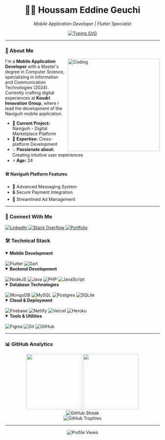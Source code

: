 <div align="center">
  
  # 👨‍💻 Houssam Eddine Geuchi
  
  <p align="center">
    <em>Mobile Application Developer | Flutter Specialist</em>
  </p>
  
  [![Typing SVG](https://readme-typing-svg.herokuapp.com?font=Fira+Code&pause=1000&color=2D9EF7&center=true&vCenter=true&width=435&lines=Mobile+Application+Developer;Flutter+Development+Specialist;Master's+in+Computer+Science;Building+Digital+Solutions)](https://git.io/typing-svg)
</div>

---

### 🎯 About Me

<img align="right" alt="Coding" width="300" src="https://cdn.dribbble.com/users/1162077/screenshots/3848914/programmer.gif"/>

I'm a **Mobile Application Developer** with a Master's degree in Computer Science, specializing in Information and Communication Technologies (2024). Currently crafting digital experiences at **Koudri Innovation Group**, where I lead the development of the Naviguih mobile application.

- 🔭 **Current Project:** Naviguih - Digital Marketplace Platform
- 🌱 **Expertise:** Cross-platform Development
- 💡 **Passionate about:** Creating intuitive user experiences
- ⚡ **Age:** 24

#### 🛠️ Naviguih Platform Features
- 💬 Advanced Messaging System
- 🔒 Secure Payment Integration
- 📱 Streamlined Ad Management

---

### 🤝 Connect With Me

<div align="left">
<a href="https://linkedin.com/in/geuchi-houssam-eddine-342b4331a" target="_blank">
  <img src="https://img.shields.io/badge/LinkedIn-%230077B5.svg?style=for-the-badge&logo=linkedin&logoColor=white" alt="LinkedIn"/>
</a>
<a href="https://stackoverflow.com/users/23396194/houssem" target="_blank">
  <img src="https://img.shields.io/badge/-Stackoverflow-FE7A16?style=for-the-badge&logo=stack-overflow&logoColor=white" alt="Stack Overflow"/>
</a>
<a href="https://houssameddine.netlify.app/" target="_blank">
  <img src="https://img.shields.io/badge/Portfolio-255E63?style=for-the-badge&logo=About.me&logoColor=white" alt="Portfolio"/>
</a>
</div>

### 🛠️ Technical Stack

<details open>
<summary><b>Mobile Development</b></summary>
<br>
<div align="left">
  <img src="https://img.shields.io/badge/Flutter-%2302569B.svg?style=for-the-badge&logo=Flutter&logoColor=white" alt="Flutter" />
  <img src="https://img.shields.io/badge/dart-%230175C2.svg?style=for-the-badge&logo=dart&logoColor=white" alt="Dart" />
</div>
</details>

<details open>
<summary><b>Backend Development</b></summary>
<br>
<div align="left">
  <img src="https://img.shields.io/badge/node.js-6DA55F?style=for-the-badge&logo=node.js&logoColor=white" alt="NodeJS" />
  <img src="https://img.shields.io/badge/java-%23ED8B00.svg?style=for-the-badge&logo=openjdk&logoColor=white" alt="Java" />
  <img src="https://img.shields.io/badge/php-%23777BB4.svg?style=for-the-badge&logo=php&logoColor=white" alt="PHP" />
  <img src="https://img.shields.io/badge/javascript-%23323330.svg?style=for-the-badge&logo=javascript&logoColor=%23F7DF1E" alt="JavaScript" />
</div>
</details>

<details open>
<summary><b>Database Technologies</b></summary>
<br>
<div align="left">
  <img src="https://img.shields.io/badge/MongoDB-%234ea94b.svg?style=for-the-badge&logo=mongodb&logoColor=white" alt="MongoDB" />
  <img src="https://img.shields.io/badge/mysql-4479A1.svg?style=for-the-badge&logo=mysql&logoColor=white" alt="MySQL" />
  <img src="https://img.shields.io/badge/postgres-%23316192.svg?style=for-the-badge&logo=postgresql&logoColor=white" alt="Postgres" />
  <img src="https://img.shields.io/badge/sqlite-%2307405e.svg?style=for-the-badge&logo=sqlite&logoColor=white" alt="SQLite" />
</div>
</details>

<details open>
<summary><b>Cloud & Deployment</b></summary>
<br>
<div align="left">
  <img src="https://img.shields.io/badge/firebase-%23039BE5.svg?style=for-the-badge&logo=firebase" alt="Firebase" />
  <img src="https://img.shields.io/badge/netlify-%23000000.svg?style=for-the-badge&logo=netlify&logoColor=#00C7B7" alt="Netlify" />
  <img src="https://img.shields.io/badge/vercel-%23000000.svg?style=for-the-badge&logo=vercel&logoColor=white" alt="Vercel" />
  <img src="https://img.shields.io/badge/heroku-%23430098.svg?style=for-the-badge&logo=heroku&logoColor=white" alt="Heroku" />
</div>
</details>

<details open>
<summary><b>Tools & Utilities</b></summary>
<br>
<div align="left">
  <img src="https://img.shields.io/badge/figma-%23F24E1E.svg?style=for-the-badge&logo=figma&logoColor=white" alt="Figma" />
  <img src="https://img.shields.io/badge/git-%23F05033.svg?style=for-the-badge&logo=git&logoColor=white" alt="Git" />
  <img src="https://img.shields.io/badge/github-%23121011.svg?style=for-the-badge&logo=github&logoColor=white" alt="GitHub" />
</div>
</details>

---

### 📊 GitHub Analytics

<div align="center">
  <img height="180em" src="https://github-readme-stats.vercel.app/api?username=h0996g&show_icons=true&theme=tokyonight&include_all_commits=true&count_private=true" />
  <img height="180em" src="https://github-readme-stats.vercel.app/api/top-langs/?username=h0996g&layout=compact&langs_count=8&theme=tokyonight"/>
</div>

<div align="center">
  <img src="https://github-readme-streak-stats.herokuapp.com/?user=h0996g&theme=tokyonight" alt="GitHub Streak" />
</div>

<div align="center">
  <img src="https://github-profile-trophy.vercel.app/?username=h0996g&theme=tokyonight&no-frame=false&no-bg=false&margin-w=4&row=1" alt="GitHub Trophies"/>
</div>

---

<div align="center">
  <img src="https://komarev.com/ghpvc/?username=h0996g&label=Profile%20views&color=0e75b6&style=flat" alt="Profile Views" />
</div>
